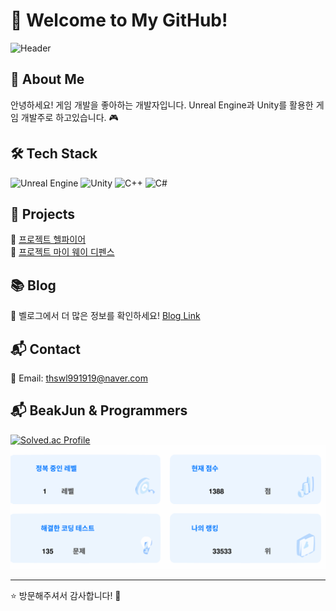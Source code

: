<div align="left">

# 🌟 Welcome to My GitHub!

![Header](https://capsule-render.vercel.app/api?type=soft&color=gradient&height=150&section=header&text=Welcome!&fontSize=50)

## 🚀 About Me
안녕하세요! 게임 개발을 좋아하는 개발자입니다. Unreal Engine과 Unity를 활용한 게임 개발주로 하고있습니다. 🎮

## 🛠 Tech Stack
![Unreal Engine](https://img.shields.io/badge/Unreal%20Engine-0E1128?style=for-the-badge&logo=unrealengine&logoColor=white)
![Unity](https://img.shields.io/badge/Unity-100000?style=for-the-badge&logo=unity&logoColor=white)
![C++](https://img.shields.io/badge/C%2B%2B-00599C?style=for-the-badge&logo=c%2B%2B&logoColor=white)
![C#](https://img.shields.io/badge/C%23-239120?style=for-the-badge&logo=c-sharp&logoColor=white)

## 📌 Projects
🔹 [프로젝트 헬파이어](https://youtu.be/TKXGBKkq4zQ?si=sYFM4UiIKyWT5Q7X)  
🔹 [프로젝트 마이 웨이 디펜스](https://youtu.be/ITbrcxB4o34?si=39U2esqV3XFizN3n)

## 📚 Blog
📝 벨로그에서 더 많은 정보를 확인하세요! [Blog Link](https://velog.io/@thswl1230/posts)

## 📬 Contact
📧 Email: thswl991919@naver.com

## 📬 BeakJun & Programmers

[![Solved.ac Profile](http://mazassumnida.wtf/api/v2/generate_badge?boj=thswl9919)](https://solved.ac/thswl9919/)
![Programmers Badge](https://raw.githubusercontent.com/FlowerNoClip/Programmers_Badge_Generator/main/result/result.svg)

---
⭐️ 방문해주셔서 감사합니다! 🚀
</div>


